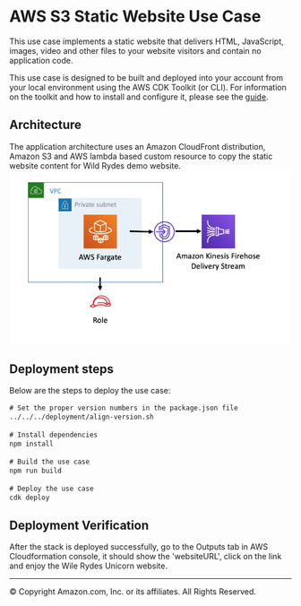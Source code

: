 # AWS S3 Static Website Use Case

This use case implements a static website that delivers HTML, JavaScript, images, video and other files to your website visitors and contain no application code.

This use case is designed to be built and deployed into your account from your local environment using the AWS CDK Toolkit (or CLI). For information on the toolkit and how to install and configure it, please see the [guide](https://docs.aws.amazon.com/cdk/latest/guide/cli.html).

## Architecture
The application architecture uses an Amazon CloudFront distribution, Amazon S3 and AWS lambda based custom resource to copy the static website content for Wild Rydes demo website.
![Architecture Diagram](architecture.png)

## Deployment steps
Below are the steps to deploy the use case:

```
# Set the proper version numbers in the package.json file
../../../deployment/align-version.sh

# Install dependencies
npm install

# Build the use case
npm run build

# Deploy the use case
cdk deploy
```

## Deployment Verification
After the stack is deployed successfully, go to the Outputs tab in AWS Cloudformation console, it should show the 'websiteURL', click on the link and enjoy the Wile Rydes Unicorn website.

***
&copy; Copyright Amazon.com, Inc. or its affiliates. All Rights Reserved.